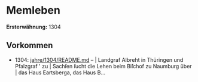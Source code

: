 # Memleben

**Ersterwähnung:** 1304

## Vorkommen
- 1304: [jahre/1304/README.md](../jahre/1304/README.md) – |
Landgraf Albreht in Thüringen und Pfalzgraf ' zu |
Sachſen ſucht die Lehen beim Biſchof zu Naumburg über |
das Haus Eartsberga, das Haus B...
